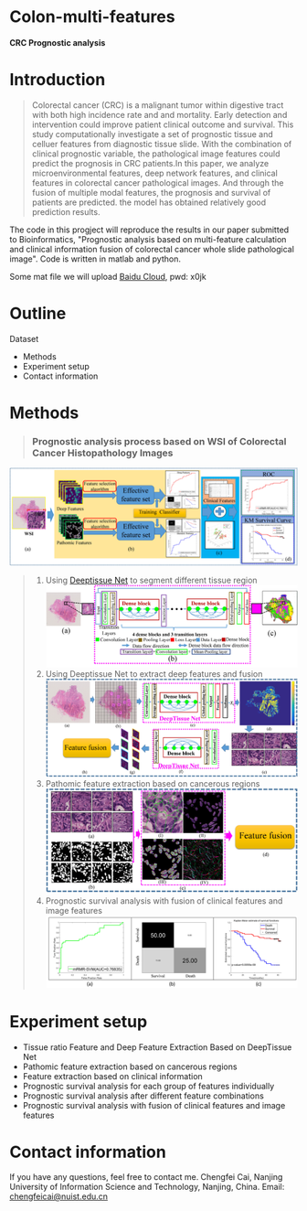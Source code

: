 # Colon-multi-features
#### CRC Prognostic analysis

# Introduction
> Colorectal cancer (CRC) is a malignant tumor within digestive tract with both high incidence rate and and mortality. Early detection and intervention could improve patient clinical outcome and survival. This study computationally investigate a set of prognostic tissue and celluer features from diagnostic tissue slide. With the combination of clinical prognostic variable, the pathological image features could predict the prognosis in CRC patients.In this paper, we analyze microenvironmental features, deep network features, and clinical features in colorectal cancer pathological images. And through the fusion of multiple modal features, the prognosis and survival of patients are predicted. the model has obtained relatively good prediction results.

The code in this progject will reproduce the results in our paper submitted to Bioinformatics, "Prognostic analysis based on multi-feature calculation and clinical information fusion of colorectal cancer whole slide pathological image". Code is written in matlab and python.

Some mat file we will upload [Baidu Cloud](https://pan.baidu.com/s/1sBv8m233kp0tz2ngcac0RA), pwd: x0jk 

# Outline
Dataset
* Methods
* Experiment setup
* Contact information

# Methods
> ### Prognostic analysis process based on WSI of Colorectal Cancer Histopathology Images
![main process](https://github.com/caicai2526/Colon-multi-features/blob/main/Fig/fig1.jpg)
  > 1. Using [Deeptissue Net](https://github.com/caicai2526) to segment different tissue region
![Deeptissue Net](https://github.com/caicai2526/Colon-multi-features/blob/main/Fig/fig2.jpg)
  > 2. Using Deeptissue Net to extract deep features and fusion
![extract deep feature](https://github.com/caicai2526/Colon-multi-features/blob/main/Fig/fig3.jpg)
  > 3. Pathomic feature extraction based on cancerous regions
![extract Pathomic feature](https://github.com/caicai2526/Colon-multi-features/blob/main/Fig/fig4.jpg)
  > 4. Prognostic survival analysis with fusion of clinical features and image features
  ![ Prognostic survival analysis result](https://github.com/caicai2526/Colon-multi-features/blob/main/Fig/fig6.jpg)
  
# Experiment setup
* Tissue ratio Feature and Deep Feature Extraction Based on DeepTissue Net
* Pathomic feature extraction based on cancerous regions
* Feature extraction based on clinical information
* Prognostic survival analysis for each group of features individually
* Prognostic survival analysis after different feature combinations
* Prognostic survival analysis with fusion of clinical features and image features

# Contact information 
If you have any questions, feel free to contact me. Chengfei Cai, Nanjing University of Information Science and Technology, Nanjing, China. Email: chengfeicai@nuist.edu.cn


